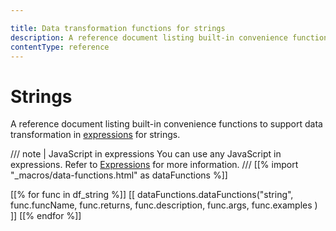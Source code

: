 ```yaml
---

title: Data transformation functions for strings
description: A reference document listing built-in convenience functions to support data transformation in expressions for strings.
contentType: reference
---
```


# Strings

A reference document listing built-in convenience functions to support data transformation in [expressions](/glossary.md#expression-n8n) for strings.

/// note | JavaScript in expressions
You can use any JavaScript in expressions. Refer to [Expressions](/code/expressions.md) for more information.
///
[[% import "_macros/data-functions.html" as dataFunctions %]]

[[% for func in df_string %]]
[[ dataFunctions.dataFunctions("string", func.funcName, func.returns, func.description, func.args, func.examples ) ]]
[[% endfor %]]
